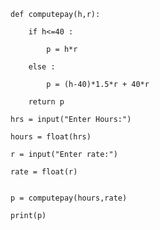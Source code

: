 

    def computepay(h,r):

        if h<=40 :

            p = h*r

        else :

            p = (h-40)*1.5*r + 40*r

        return p

    hrs = input("Enter Hours:")

    hours = float(hrs)

    r = input("Enter rate:")   

    rate = float(r)


    p = computepay(hours,rate)

    print(p)
